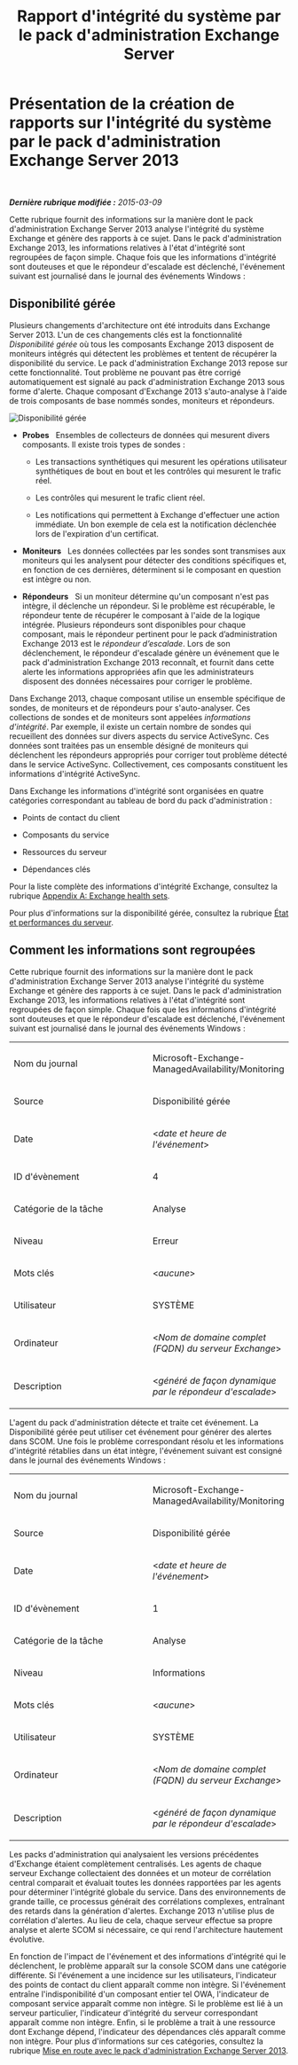 ﻿---
title: Rapport d'intégrité du système par le pack d'administration Exchange Server
TOCTitle: Présentation de la création de rapports sur l'intégrité du système par le pack d'administration Exchange Server 2013
ms:assetid: 6ca8847f-93fe-458d-bd43-7afad7fdd2f4
ms:mtpsurl: https://technet.microsoft.com/fr-fr/library/Dn195910(v=EXCHG.150)
ms:contentKeyID: 53275524
ms.date: 04/03/2015
mtps_version: v=EXCHG.150
ms.translationtype: HT
---

# Présentation de la création de rapports sur l'intégrité du système par le pack d'administration Exchange Server 2013

 

_**Dernière rubrique modifiée :**  2015-03-09_

Cette rubrique fournit des informations sur la manière dont le pack d'administration Exchange Server 2013 analyse l'intégrité du système Exchange et génère des rapports à ce sujet. Dans le pack d'administration Exchange 2013, les informations relatives à l'état d'intégrité sont regroupées de façon simple. Chaque fois que les informations d'intégrité sont douteuses et que le répondeur d'escalade est déclenché, l'événement suivant est journalisé dans le journal des événements Windows :

## Disponibilité gérée

Plusieurs changements d'architecture ont été introduits dans Exchange Server 2013. L'un de ces changements clés est la fonctionnalité *Disponibilité gérée* où tous les composants Exchange 2013 disposent de moniteurs intégrés qui détectent les problèmes et tentent de récupérer la disponibilité du service. Le pack d'administration Exchange 2013 repose sur cette fonctionnalité. Tout problème ne pouvant pas être corrigé automatiquement est signalé au pack d'administration Exchange 2013 sous forme d'alerte. Chaque composant d'Exchange 2013 s'auto-analyse à l'aide de trois composants de base nommés sondes, moniteurs et répondeurs.

![Disponibilité gérée](images/Dn195910.dd5febae-d05e-4089-a3f5-1691b2d9a3d7(EXCHG.150).png "Disponibilité gérée")

  - **Probes**   Ensembles de collecteurs de données qui mesurent divers composants. Il existe trois types de sondes :
    
      - Les transactions synthétiques qui mesurent les opérations utilisateur synthétiques de bout en bout et les contrôles qui mesurent le trafic réel.
    
      - Les contrôles qui mesurent le trafic client réel.
    
      - Les notifications qui permettent à Exchange d'effectuer une action immédiate. Un bon exemple de cela est la notification déclenchée lors de l'expiration d'un certificat.

  - **Moniteurs**   Les données collectées par les sondes sont transmises aux moniteurs qui les analysent pour détecter des conditions spécifiques et, en fonction de ces dernières, déterminent si le composant en question est intègre ou non.

  - **Répondeurs**   Si un moniteur détermine qu'un composant n'est pas intègre, il déclenche un répondeur. Si le problème est récupérable, le répondeur tente de récupérer le composant à l'aide de la logique intégrée. Plusieurs répondeurs sont disponibles pour chaque composant, mais le répondeur pertinent pour le pack d’administration Exchange 2013 est le *répondeur d’escalade*. Lors de son déclenchement, le répondeur d'escalade génère un événement que le pack d'administration Exchange 2013 reconnaît, et fournit dans cette alerte les informations appropriées afin que les administrateurs disposent des données nécessaires pour corriger le problème.

Dans Exchange 2013, chaque composant utilise un ensemble spécifique de sondes, de moniteurs et de répondeurs pour s'auto-analyser. Ces collections de sondes et de moniteurs sont appelées *informations d'intégrité*. Par exemple, il existe un certain nombre de sondes qui recueillent des données sur divers aspects du service ActiveSync. Ces données sont traitées pas un ensemble désigné de moniteurs qui déclenchent les répondeurs appropriés pour corriger tout problème détecté dans le service ActiveSync. Collectivement, ces composants constituent les informations d'intégrité ActiveSync.

Dans Exchange les informations d'intégrité sont organisées en quatre catégories correspondant au tableau de bord du pack d'administration :

  - Points de contact du client

  - Composants du service

  - Ressources du serveur

  - Dépendances clés

Pour la liste complète des informations d'intégrité Exchange, consultez la rubrique [Appendix A: Exchange health sets](appendix-a-exchange-health-sets.md).

Pour plus d'informations sur la disponibilité gérée, consultez la rubrique [État et performances du serveur](https://technet.microsoft.com/fr-fr/library/jj150551\(v=exchg.150\)).

## Comment les informations sont regroupées

Cette rubrique fournit des informations sur la manière dont le pack d'administration Exchange Server 2013 analyse l'intégrité du système Exchange et génère des rapports à ce sujet. Dans le pack d'administration Exchange 2013, les informations relatives à l'état d'intégrité sont regroupées de façon simple. Chaque fois que les informations d'intégrité sont douteuses et que le répondeur d'escalade est déclenché, l'événement suivant est journalisé dans le journal des événements Windows :


<table>
<colgroup>
<col style="width: 50%" />
<col style="width: 50%" />
</colgroup>
<tbody>
<tr class="odd">
<td><p>Nom du journal</p></td>
<td><p>Microsoft-Exchange-ManagedAvailability/Monitoring</p></td>
</tr>
<tr class="even">
<td><p>Source</p></td>
<td><p>Disponibilité gérée</p></td>
</tr>
<tr class="odd">
<td><p>Date</p></td>
<td><p>&lt;<em>date et heure de l'événement</em>&gt;</p></td>
</tr>
<tr class="even">
<td><p>ID d'évènement</p></td>
<td><p>4</p></td>
</tr>
<tr class="odd">
<td><p>Catégorie de la tâche</p></td>
<td><p>Analyse</p></td>
</tr>
<tr class="even">
<td><p>Niveau</p></td>
<td><p>Erreur</p></td>
</tr>
<tr class="odd">
<td><p>Mots clés</p></td>
<td><p>&lt;<em>aucune</em>&gt;</p></td>
</tr>
<tr class="even">
<td><p>Utilisateur</p></td>
<td><p>SYSTÈME</p></td>
</tr>
<tr class="odd">
<td><p>Ordinateur</p></td>
<td><p>&lt;<em>Nom de domaine complet (FQDN) du serveur Exchange</em>&gt;</p></td>
</tr>
<tr class="even">
<td><p>Description</p></td>
<td><p>&lt;<em>généré de façon dynamique par le répondeur d'escalade</em>&gt;</p></td>
</tr>
</tbody>
</table>


L'agent du pack d'administration détecte et traite cet événement. La Disponibilité gérée peut utiliser cet événement pour générer des alertes dans SCOM. Une fois le problème correspondant résolu et les informations d'intégrité rétablies dans un état intègre, l'événement suivant est consigné dans le journal des événements Windows :


<table>
<colgroup>
<col style="width: 50%" />
<col style="width: 50%" />
</colgroup>
<tbody>
<tr class="odd">
<td><p>Nom du journal</p></td>
<td><p>Microsoft-Exchange-ManagedAvailability/Monitoring</p></td>
</tr>
<tr class="even">
<td><p>Source</p></td>
<td><p>Disponibilité gérée</p></td>
</tr>
<tr class="odd">
<td><p>Date</p></td>
<td><p>&lt;<em>date et heure de l'événement</em>&gt;</p></td>
</tr>
<tr class="even">
<td><p>ID d'évènement</p></td>
<td><p>1</p></td>
</tr>
<tr class="odd">
<td><p>Catégorie de la tâche</p></td>
<td><p>Analyse</p></td>
</tr>
<tr class="even">
<td><p>Niveau</p></td>
<td><p>Informations</p></td>
</tr>
<tr class="odd">
<td><p>Mots clés</p></td>
<td><p>&lt;<em>aucune</em>&gt;</p></td>
</tr>
<tr class="even">
<td><p>Utilisateur</p></td>
<td><p>SYSTÈME</p></td>
</tr>
<tr class="odd">
<td><p>Ordinateur</p></td>
<td><p>&lt;<em>Nom de domaine complet (FQDN) du serveur Exchange</em>&gt;</p></td>
</tr>
<tr class="even">
<td><p>Description</p></td>
<td><p>&lt;<em>généré de façon dynamique par le répondeur d'escalade</em>&gt;</p></td>
</tr>
</tbody>
</table>


Les packs d'administration qui analysaient les versions précédentes d'Exchange étaient complètement centralisés. Les agents de chaque serveur Exchange collectaient des données et un moteur de corrélation central comparait et évaluait toutes les données rapportées par les agents pour déterminer l'intégrité globale du service. Dans des environnements de grande taille, ce processus générait des corrélations complexes, entraînant des retards dans la génération d'alertes. Exchange 2013 n'utilise plus de corrélation d'alertes. Au lieu de cela, chaque serveur effectue sa propre analyse et alerte SCOM si nécessaire, ce qui rend l'architecture hautement évolutive.

En fonction de l'impact de l'événement et des informations d'intégrité qui le déclenchent, le problème apparaît sur la console SCOM dans une catégorie différente. Si l'événement a une incidence sur les utilisateurs, l'indicateur des points de contact du client apparaît comme non intègre. Si l'événement entraîne l'indisponibilité d'un composant entier tel OWA, l'indicateur de composant service apparaît comme non intègre. Si le problème est lié à un serveur particulier, l'indicateur d'intégrité du serveur correspondant apparaît comme non intègre. Enfin, si le problème a trait à une ressource dont Exchange dépend, l'indicateur des dépendances clés apparaît comme non intègre. Pour plus d'informations sur ces catégories, consultez la rubrique [Mise en route avec le pack d'administration Exchange Server 2013](getting-started-with-exchange-server-2013-management-pack.md).

